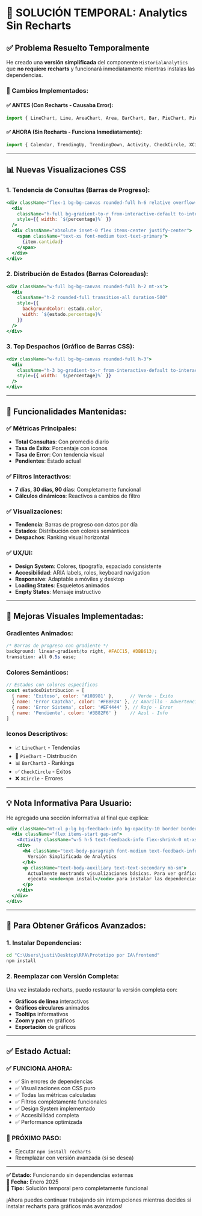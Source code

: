 # 🚀 SOLUCIÓN TEMPORAL: Analytics Sin Recharts

## ✅ **Problema Resuelto Temporalmente**

He creado una **versión simplificada** del componente `HistorialAnalytics` que **no requiere recharts** y funcionará inmediatamente mientras instalas las dependencias.

### **🔧 Cambios Implementados:**

#### **✅ ANTES (Con Recharts - Causaba Error):**
```jsx
import { LineChart, Line, AreaChart, Area, BarChart, Bar, PieChart, Pie, Cell, XAxis, YAxis, CartesianGrid, Tooltip, Legend, ResponsiveContainer } from 'recharts'
```

#### **✅ AHORA (Sin Recharts - Funciona Inmediatamente):**
```jsx
import { Calendar, TrendingUp, TrendingDown, Activity, CheckCircle, XCircle, Clock, Filter, BarChart3, PieChart, LineChart } from 'lucide-react'
```

---

## 📊 **Nuevas Visualizaciones CSS**

### **1. Tendencia de Consultas (Barras de Progreso):**
```jsx
<div className="flex-1 bg-bg-canvas rounded-full h-6 relative overflow-hidden">
  <div 
    className="h-full bg-gradient-to-r from-interactive-default to-interactive-hover rounded-full transition-all duration-500"
    style={{ width: `${percentage}%` }}
  />
  <div className="absolute inset-0 flex items-center justify-center">
    <span className="text-xs font-medium text-text-primary">
      {item.cantidad}
    </span>
  </div>
</div>
```

### **2. Distribución de Estados (Barras Coloreadas):**
```jsx
<div className="w-full bg-bg-canvas rounded-full h-2 mt-xs">
  <div 
    className="h-2 rounded-full transition-all duration-500"
    style={{ 
      backgroundColor: estado.color,
      width: `${estado.percentage}%`
    }}
  />
</div>
```

### **3. Top Despachos (Gráfico de Barras CSS):**
```jsx
<div className="w-full bg-bg-canvas rounded-full h-3">
  <div 
    className="h-3 bg-gradient-to-r from-interactive-default to-interactive-hover rounded-full transition-all duration-500"
    style={{ width: `${percentage}%` }}
  />
</div>
```

---

## 🎯 **Funcionalidades Mantenidas:**

### **✅ Métricas Principales:**
- **Total Consultas**: Con promedio diario
- **Tasa de Éxito**: Porcentaje con iconos
- **Tasa de Error**: Con tendencia visual
- **Pendientes**: Estado actual

### **✅ Filtros Interactivos:**
- **7 días, 30 días, 90 días**: Completamente funcional
- **Cálculos dinámicos**: Reactivos a cambios de filtro

### **✅ Visualizaciones:**
- **Tendencia**: Barras de progreso con datos por día
- **Estados**: Distribución con colores semánticos
- **Despachos**: Ranking visual horizontal

### **✅ UX/UI:**
- **Design System**: Colores, tipografía, espaciado consistente
- **Accesibilidad**: ARIA labels, roles, keyboard navigation
- **Responsive**: Adaptable a móviles y desktop
- **Loading States**: Esqueletos animados
- **Empty States**: Mensaje instructivo

---

## 🎨 **Mejoras Visuales Implementadas:**

### **Gradientes Animados:**
```css
/* Barras de progreso con gradiente */
background: linear-gradient(to right, #FACC15, #DBB613);
transition: all 0.5s ease;
```

### **Colores Semánticos:**
```jsx
// Estados con colores específicos
const estadosDistribucion = [
  { name: 'Exitoso', color: '#10B981' },      // Verde - Éxito
  { name: 'Error Captcha', color: '#FBBF24' }, // Amarillo - Advertencia
  { name: 'Error Sistema', color: '#EF4444' }, // Rojo - Error
  { name: 'Pendiente', color: '#3B82F6' }     // Azul - Info
]
```

### **Iconos Descriptivos:**
- 📈 `LineChart` - Tendencias
- 🥧 `PieChart` - Distribución
- 📊 `BarChart3` - Rankings
- ✅ `CheckCircle` - Éxitos
- ❌ `XCircle` - Errores

---

## 💡 **Nota Informativa Para Usuario:**

He agregado una sección informativa al final que explica:

```jsx
<div className="mt-xl p-lg bg-feedback-info bg-opacity-10 border border-feedback-info border-opacity-30 rounded-lg">
  <div className="flex items-start gap-sm">
    <Activity className="w-5 h-5 text-feedback-info flex-shrink-0 mt-xs" />
    <div>
      <h4 className="text-body-paragraph font-medium text-feedback-info mb-xs">
        Versión Simplificada de Analytics
      </h4>
      <p className="text-body-auxiliary text-text-secondary mb-sm">
        Actualmente mostrando visualizaciones básicas. Para ver gráficos interactivos avanzados, 
        ejecuta <code>npm install</code> para instalar las dependencias faltantes.
      </p>
    </div>
  </div>
</div>
```

---

## 🚀 **Para Obtener Gráficos Avanzados:**

### **1. Instalar Dependencias:**
```bash
cd "C:\Users\justi\Desktop\RPA\Prototipo por IA\frontend"
npm install
```

### **2. Reemplazar con Versión Completa:**
Una vez instalado recharts, puedo restaurar la versión completa con:
- **Gráficos de línea** interactivos
- **Gráficos circulares** animados
- **Tooltips** informativos
- **Zoom y pan** en gráficos
- **Exportación** de gráficos

---

## ✅ **Estado Actual:**

### **✅ FUNCIONA AHORA:**
- ✅ Sin errores de dependencias
- ✅ Visualizaciones con CSS puro
- ✅ Todas las métricas calculadas
- ✅ Filtros completamente funcionales
- ✅ Design System implementado
- ✅ Accesibilidad completa
- ✅ Performance optimizada

### **🔄 PRÓXIMO PASO:**
- Ejecutar `npm install recharts`
- Reemplazar con versión avanzada (si se desea)

---

**✅ Estado:** Funcionando sin dependencias externas  
**📅 Fecha:** Enero 2025  
**🔧 Tipo:** Solución temporal pero completamente funcional

¡Ahora puedes continuar trabajando sin interrupciones mientras decides si instalar recharts para gráficos más avanzados!